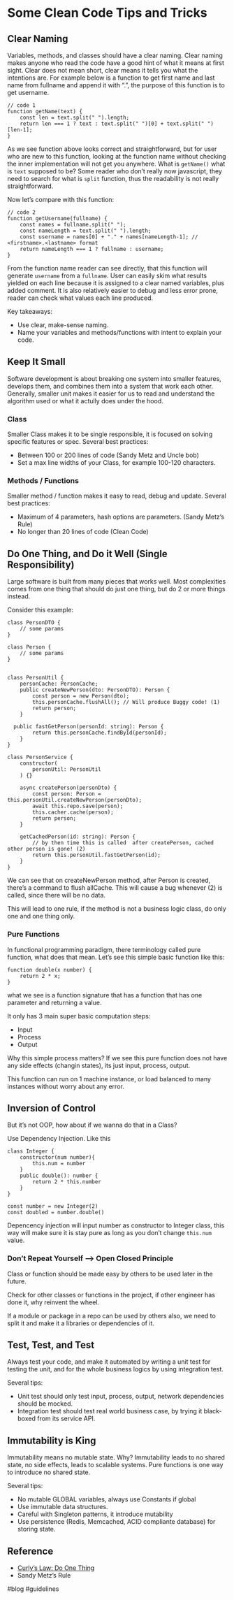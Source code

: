 # Some Clean Code Tips and Tricks
## Clear Naming
Variables, methods, and classes should have a clear naming. Clear naming makes anyone who read the code have a good hint of what it means at first sight. Clear does not mean short, clear means it tells you what the intentions are.
For example below is a function to get first name and last name from fullname and append it with “.”, the purpose of this function is to get username.

```
// code 1
function getName(text) {
	const len = text.split(" ").length;
	return len === 1 ? text : text.split(" ")[0] + text.split(" ")[len-1];
}
```


As we see function above looks correct  and straightforward, but for user who are new to this function, looking at the function name without checking the inner implementation will not get you anywhere. What is `getName()` what is `text` supposed to be? Some reader who don’t really now javascript, they need to search for what is `split` function, thus the readability is not really straightforward.

Now let’s compare with this function:

```
// code 2
function getUsername(fullname) {
	const names = fullname.split(" ");
	const nameLength = text.split(" ").length;
	const username = names[0] + "." + names[nameLength-1]; // <firstname>.<lastname> format
	return nameLength === 1 ? fullname : username;
}
```

From the function name reader can see directly, that this function will generate `username` from a `fullname`.
User can easily skim what results yielded  on each line because it is assigned to a clear named variables, plus added comment. It is also relatively easier to debug and less error prone, reader can check what values each line produced.

Key takeaways:
 
* Use clear, make-sense naming.
* Name your variables and methods/functions with intent to explain your code.

## Keep It Small
Software development is about breaking one system into smaller features, develops them, and combines them into a system that work each other.  Generally, smaller unit makes it easier for us to read and understand the algorithm used or what it actully does under the hood. 

### Class
Smaller Class makes it to be single responsible, it is focused on solving specific features or spec. Several best practices:
* Between 100 or 200 lines of code (Sandy Metz and Uncle bob)
* Set a max line widths of your Class, for example 100-120 characters.

### Methods / Functions
Smaller method / function makes it easy to read, debug and update. Several best practices:
* Maximum of 4 parameters, hash options are parameters. (Sandy Metz’s Rule)
* No longer than 20 lines of code (Clean Code)

## Do One Thing, and Do it Well (Single Responsibility)
Large software is built from many pieces that works well.  Most complexities comes from one thing that should do just one thing, but do 2 or more things instead. 

Consider this example:

```
class PersonDTO {
	// some params
}

class Person {
	// some params
}


class PersonUtil {
	personCache: PersonCache;
	public createNewPerson(dto: PersonDTO): Person {
		const person = new Person(dto);
		this.personCache.flushAll(); // Will produce Buggy code! (1)
		return person;
	}
  
  public fastGetPerson(personId: string): Person {
		return this.personCache.findById(personId);
	}
}

class PersonService {
	constructor(
		personUtil: PersonUtil
	) {}
	
	async createPerson(personDto) {
		const person: Person = this.personUtil.createNewPerson(personDto);
		await this.repo.save(person);
		this.cacher.cache(person);
		return person;
	}
	
	getCachedPerson(id: string): Person {
		// by then time this is called  after createPerson, cached other person is gone! (2)
		return this.personUtil.fastGetPerson(id); 
	}
}

```

We can see that on createNewPerson method, after Person is created, there’s a command to flush allCache. This will cause a bug whenever (2) is called, since there will be no data. 

This will lead to one rule, if the method is not a business logic class, do only one and one thing only.


### Pure Functions
In functional programming paradigm, there terminology called pure function, what does that mean.
Let’s see this simple basic function like this:

```
function double(x number) {
	return 2 * x;
}
```

what we see is a function signature that has a function that has one parameter and returning a value.

It only has 3 main super basic computation steps:
* Input
* Process
* Output

Why this simple process matters? If we see this pure function does not have any side effects (changin states), its just input, process, output. 

This function can run on 1 machine instance, or load balanced to many instances without worry about any error. 

## Inversion of Control
But it’s not OOP, how about if we wanna do that in a Class? 

Use Dependency Injection. Like this

```
class Integer {
	constructor(num number){
		this.num = number
	}
	public double(): number {
		return 2 * this.number
	}
}

const number = new Integer(2)
const doubled = number.double()
```

Depencency injection will input number as constructor to Integer class, this way will make sure it is stay pure as long as you don’t change `this.num` value.


### Don’t Repeat Yourself  —> Open Closed Principle

Class or function should be made easy by others to be used later in the future. 

Check for other classes or functions in the project, if other engineer has done it, why reinvent the wheel.

If a module or package in a repo can be used by others also, we need to split it and make it a libraries or dependencies of it.

## Test, Test, and Test
Always test your code, and make it automated by writing a unit test for testing the unit, and for the whole business logics by using integration test.

Several tips:
* Unit test should only test input, process, output, network dependencies should be mocked.
* Integration test should test real world business case,  by trying it black-boxed from its service API.

## Immutability is King
Immutability means no mutable state.
Why?  Immutability leads to no shared state, no side effects, leads to scalable systems. Pure functions is one way to introduce no shared state. 

Several tips:
* No mutable GLOBAL variables, always use Constants if global
* Use immutable data structures. 
* Careful with Singleton patterns, it introduce mutability 
* Use persistence (Redis, Memcached, ACID compliante database) for storing state. 

## Reference
* [Curly’s Law: Do One Thing](https://blog.codinghorror.com/curlys-law-do-one-thing/)
* Sandy Metz’s Rule

#blog #guidelines

